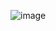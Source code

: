![image](https://user-images.githubusercontent.com/89903354/204370887-cccb3587-9809-41ee-bf84-48c05ae9575c.png)